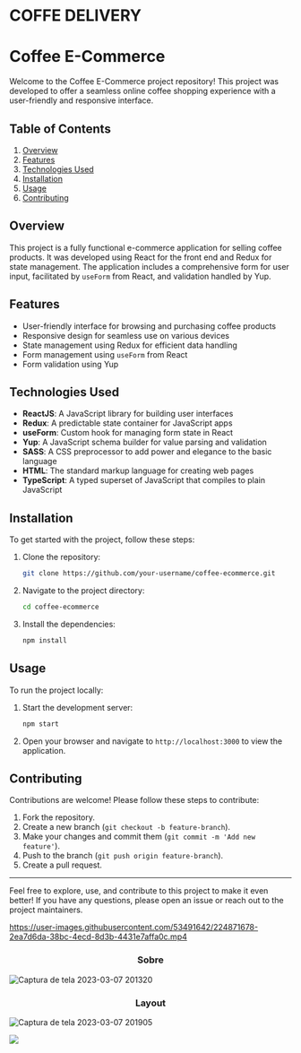# COFFE DELIVERY
# Coffee E-Commerce

Welcome to the Coffee E-Commerce project repository! This project was developed to offer a seamless online coffee shopping experience with a user-friendly and responsive interface.

## Table of Contents

1. [Overview](#overview)
2. [Features](#features)
3. [Technologies Used](#technologies-used)
4. [Installation](#installation)
5. [Usage](#usage)
6. [Contributing](#contributing)

## Overview

This project is a fully functional e-commerce application for selling coffee products. It was developed using React for the front end and Redux for state management. The application includes a comprehensive form for user input, facilitated by `useForm` from React, and validation handled by Yup. 

## Features

- User-friendly interface for browsing and purchasing coffee products
- Responsive design for seamless use on various devices
- State management using Redux for efficient data handling
- Form management using `useForm` from React
- Form validation using Yup

## Technologies Used

- **ReactJS**: A JavaScript library for building user interfaces
- **Redux**: A predictable state container for JavaScript apps
- **useForm**: Custom hook for managing form state in React
- **Yup**: A JavaScript schema builder for value parsing and validation
- **SASS**: A CSS preprocessor to add power and elegance to the basic language
- **HTML**: The standard markup language for creating web pages
- **TypeScript**: A typed superset of JavaScript that compiles to plain JavaScript

## Installation

To get started with the project, follow these steps:

1. Clone the repository:
    ```bash
    git clone https://github.com/your-username/coffee-ecommerce.git
    ```
2. Navigate to the project directory:
    ```bash
    cd coffee-ecommerce
    ```
3. Install the dependencies:
    ```bash
    npm install
    ```

## Usage

To run the project locally:

1. Start the development server:
    ```bash
    npm start
    ```
2. Open your browser and navigate to `http://localhost:3000` to view the application.

## Contributing

Contributions are welcome! Please follow these steps to contribute:

1. Fork the repository.
2. Create a new branch (`git checkout -b feature-branch`).
3. Make your changes and commit them (`git commit -m 'Add new feature'`).
4. Push to the branch (`git push origin feature-branch`).
5. Create a pull request.

---

Feel free to explore, use, and contribute to this project to make it even better! If you have any questions, please open an issue or reach out to the project maintainers.


https://user-images.githubusercontent.com/53491642/224871678-2ea7d6da-38bc-4ecd-8d3b-4431e7affa0c.mp4

<h3 align="center">Sobre</h3>

![Captura de tela 2023-03-07 201320](https://user-images.githubusercontent.com/53491642/223575433-771db5c4-7c38-4a44-8db2-1e2beb0ddbc4.png)

<h3 align="center">Layout</h3>


![Captura de tela 2023-03-07 201905](https://user-images.githubusercontent.com/53491642/223577115-e02bf216-1d05-4c5a-bad7-1145cf5a384f.png)


[<img src="https://img.shields.io/badge/linkedin-%230077B5.svg?&style=for-the-badge&logo=linkedin&logoColor=white" />](https://www.linkedin.com/in/nayane-menezes-dev-eng/)
